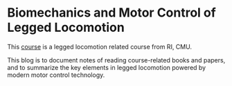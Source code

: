 # Biomechanics and Motor Control of Legged Locomotion

This [course](https://www.cs.cmu.edu/~hgeyer/Teaching_16-868.html) is a legged locomotion related course from RI, CMU.

This blog is to document notes of reading course-related books and papers, and to summarize the key elements in legged locomotion powered by modern motor control technology.

